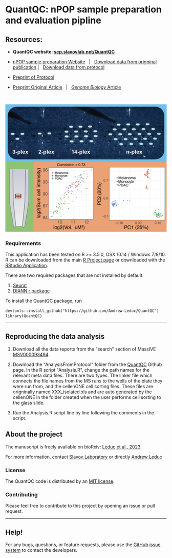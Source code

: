 # **QuantQC: nPOP sample preparation and evaluation pipline**


## Resources:
* **QuantQC website: [scp.slavovlab.net/QuantQC](https://scp.slavovlab.net/QuantQC)**

* [nPOP sample preparation Website](https://scp.slavovlab.net/nPOP) &nbsp; | &nbsp; [Download data from origninal publication](https://scp.slavovlab.net/Leduc_et_al_2022) | &nbsp; [Download data from protocol](https://scp.slavovlab.net/Leduc_et_al_2022)

* [Preprint of Protocol](https://scp.slavovlab.net/Leduc_et_al_2022)

* [Preprint Original Article](https://www.biorxiv.org/content/10.1101/2021.11.03.467007v2) &nbsp; | &nbsp; [*Genome Biology* Article](https://genomebiology.biomedcentral.com/articles/10.1186/s13059-022-02817-5)


&nbsp;

![alt text](https://github.com/Andrew-Leduc/QuantQC/blob/main/img/head.png?raw=true)


### Requirements

This application has been tested on R >= 3.5.0, OSX 10.14 / Windows 7/8/10. R can be downloaded from the main [R Project page](https://www.r-project.org/) or downloaded with the [RStudio Application](https://www.rstudio.com/products/rstudio/download/).

There are two required packages that are not installed by default.

  1. [Seurat](https://satijalab.org/seurat/articles/install.html)
  2. [DIANN r package](https://github.com/vdemichev/diann-rpackage)

To install the QuantQC package, run

```
devtools::install_github("https://github.com/Andrew-Leduc/QuantQC")
library(QuantQC)
```


------------

## Reproducing the data analysis


1. Download all the data reports from the "search" section of MassIVE [MSV000093494](https://massive.ucsd.edu/ProteoSAFe/dataset.jsp?task=ac44b779d8a04ca285a263616796c3b8).

2. Download the "AnalysisFromProtocol" folder from the [QuantQC](https://github.com/Andrew-Leduc/QuantQC) Github page. In the R script "Analysis.R", change the path names for the relevant meta data files. There are two types. The linker file which connects the file names from the MS runs to the wells of the plate they were run from, and the cellenONE cell sorting files. These files are origninally named XXX_isolated.xls and are auto generated by the cellenONE in the folder created when the user performs cell sorting to the glass slide.

3. Run the Analysis.R script line by line following the comments in the script.



## About the project

<!--
QuantQC is an R package

-->
The manuscript is freely available on bioRxiv: [Leduc et al., 2023](https://www.biorxiv.org/content/10.1101/2021.11.03.467007v2).

For more information, contact [Slavov Laboratory](https://slavovlab.net) or directly [Andrew Leduc](https://coe.northeastern.edu/people/slavov-nikolai/)

### License

The QuantQC code is distributed by an [MIT license](https://github.com/SlavovLab/DO-MS/blob/master/LICENSE).

### Contributing

Please feel free to contribute to this project by opening an issue or pull request.

<!--
### Data
All data used for the manuscript is available on [UCSD's MassIVE Repository](https://massive.ucsd.edu/ProteoSAFe/dataset.jsp?task=ed5a1ab37dc34985bbedbf3d9a945535)
-->

<!--
### Figures/Analysis
Scripts for the figures in the DART-ID manuscript are available in a separate GitHub repository, [https://github.com/SlavovLab/DART-ID_2018](https://github.com/SlavovLab/DART-ID_2018)
-->

-------------

## Help!

For any bugs, questions, or feature requests,
please use the [GitHub issue system](https://github.com/SlavovLab/plexDIA/issues) to contact the developers.
